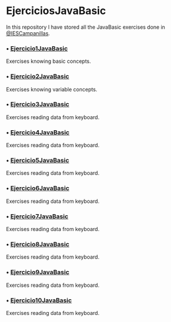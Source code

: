 # EjerciciosJavaBasic
In this repository I have stored all the JavaBasic exercises done in [@IESCampanillas](https://github.com/IESCampanillas).

### • [Ejercicio1JavaBasic](https://github.com/FESEVA/EjerciciosJava/blob/main/EjerciciosJavaBasic/Ejercicio1JavaBasic.java)
Exercises knowing basic concepts.


### • [Ejercicio2JavaBasic](https://github.com/FESEVA/EjerciciosJava/blob/main/EjerciciosJavaBasic/Ejercicio2JavaBasic.java)
Exercises knowing variable concepts.


### • [Ejercicio3JavaBasic](https://github.com/FESEVA/EjerciciosJava/blob/main/EjerciciosJavaBasic/Ejercicio3JavaBasic.java)
Exercises reading data from keyboard.


### • [Ejercicio4JavaBasic](https://github.com/FESEVA/EjerciciosJava/blob/main/EjerciciosJavaBasic/Ejercicio4JavaBasic.java)
Exercises reading data from keyboard.


### • [Ejercicio5JavaBasic](https://github.com/FESEVA/EjerciciosJava/blob/main/EjerciciosJavaBasic/Ejercicio4JavaBasic.java)
Exercises reading data from keyboard.


### • [Ejercicio6JavaBasic](https://github.com/FESEVA/EjerciciosJava/blob/main/EjerciciosJavaBasic/Ejercicio4JavaBasic.java)
Exercises reading data from keyboard.


### • [Ejercicio7JavaBasic](https://github.com/FESEVA/EjerciciosJava/blob/main/EjerciciosJavaBasic/Ejercicio4JavaBasic.java)
Exercises reading data from keyboard.


### • [Ejercicio8JavaBasic](https://github.com/FESEVA/EjerciciosJava/blob/main/EjerciciosJavaBasic/Ejercicio4JavaBasic.java)
Exercises reading data from keyboard.


### • [Ejercicio9JavaBasic](https://github.com/FESEVA/EjerciciosJava/blob/main/EjerciciosJavaBasic/Ejercicio4JavaBasic.java)
Exercises reading data from keyboard.


### • [Ejercicio10JavaBasic](https://github.com/FESEVA/EjerciciosJava/blob/main/EjerciciosJavaBasic/Ejercicio4JavaBasic.java)
Exercises reading data from keyboard.


